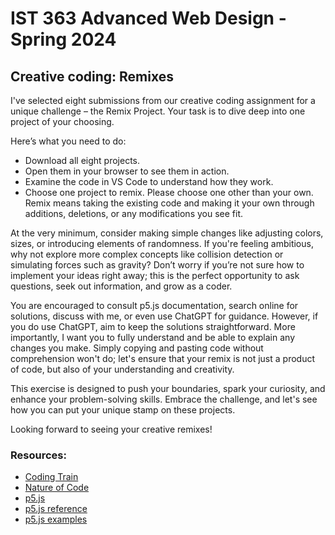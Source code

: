 # IST 363 Advanced Web Design - Spring 2024

## Creative coding: Remixes

I've selected eight submissions from our creative coding assignment for a unique challenge – the Remix Project. Your task is to dive deep into one project of your choosing.

Here’s what you need to do:

- Download all eight projects.
- Open them in your browser to see them in action.
- Examine the code in VS Code to understand how they work.
- Choose one project to remix. Please choose one other than your own. Remix means taking the existing code and making it your own through additions, deletions, or any modifications you see fit.

At the very minimum, consider making simple changes like adjusting colors, sizes, or introducing elements of randomness. If you're feeling ambitious, why not explore more complex concepts like collision detection or simulating forces such as gravity? Don’t worry if you’re not sure how to implement your ideas right away; this is the perfect opportunity to ask questions, seek out information, and grow as a coder.

You are encouraged to consult p5.js documentation, search online for solutions, discuss with me, or even use ChatGPT for guidance. However, if you do use ChatGPT, aim to keep the solutions straightforward. More importantly, I want you to fully understand and be able to explain any changes you make. Simply copying and pasting code without comprehension won't do; let's ensure that your remix is not just a product of code, but also of your understanding and creativity.

This exercise is designed to push your boundaries, spark your curiosity, and enhance your problem-solving skills. Embrace the challenge, and let's see how you can put your unique stamp on these projects.

Looking forward to seeing your creative remixes!

### Resources:

- [Coding Train](https://thecodingtrain.com/)
- [Nature of Code](https://natureofcode.com/)
- [p5.js](https://p5js.org/)
- [p5.js reference](https://p5js.org/reference/)
- [p5.js examples](https://p5js.org/examples/)

